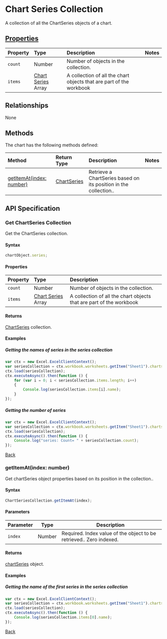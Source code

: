 # Chart Series Collection
A collection of all the ChartSeries objects of a chart. 

## [Properties](#get-chartseries-collection)

| Property         | Type    |Description|Notes |
|:-----------------|:--------|:----------|:-----|
|`count`| Number   | Number of objects in the collection.||
|`items`| [Chart Series](chartSeries.md) Array | A collection of all the chart objects that are part of the workbook||

## Relationships

None

## Methods

The chart has the following methods defined:

| Method     | Return Type    |Description|Notes  |
|:-----------------|:--------|:----------|:------|
|[getItemAt(index: number)](#getitematindex-number)| [ChartSeries](chartSeries.md)     |Retrieve a ChartSeries based on its position in the collection..||


## API Specification 

### Get ChartSeries Collection

Get the ChartSeries collection. 

#### Syntax
```js
chartObject.series;	
```

#### Properties

| Property         | Type    |Description|
|:-----------------|:--------|:----------|
|`count`| Number   | Number of objects in the collection.|
|`items`| [Chart Series](chartSeries.md) Array  | A collection of all the chart objects that are part of the workbook|


#### Returns

[ChartSeries](chartSeries.md) collection. 

#### Examples

##### Getting the names of series in the series collection
```js
var ctx = new Excel.ExcelClientContext();
var seriesCollection = ctx.workbook.worksheets.getItem("Sheet1").charts.getItem("Chart1").series;
ctx.load(seriesCollection);
ctx.executeAsync().then(function () {
	for (var i = 0; i < seriesCollection.items.length; i++)
	{
		Console.log(seriesCollection.items[i].name);
	}
});
```

##### Getting the number of series

```js
var ctx = new Excel.ExcelClientContext();
var seriesCollection = ctx.workbook.worksheets.getItem("Sheet1").charts.getItem("Chart1").series;
ctx.load(seriesCollection);
ctx.executeAsync().then(function () {
	Console.log("series: Count= " + seriesCollection.count);
});

```
[Back](#properties)


### getItemAt(index: number)

Get chartSeries object properties based on its position in the collection.. 

#### Syntax
```js
ChartSeriesCollection.getItemAt(index);
```

#### Parameters

Parameter       | Type  | Description
--------------- | ------ | ------------
 `index`| Number | Required. Index value of the object to be retrieved.. Zero indexed.

#### Returns

[chartSeries](chartSeries.md) object.

#### Examples

##### Getting the name of the first series in the series collection
```js
var ctx = new Excel.ExcelClientContext();
var seriesCollection = ctx.workbook.worksheets.getItem("Sheet1").charts.getItem("Chart1").series;
ctx.load(seriesCollection);
ctx.executeAsync().then(function () {
	Console.log(seriesCollection.items[0].name);
});
```
[Back](#methods)
